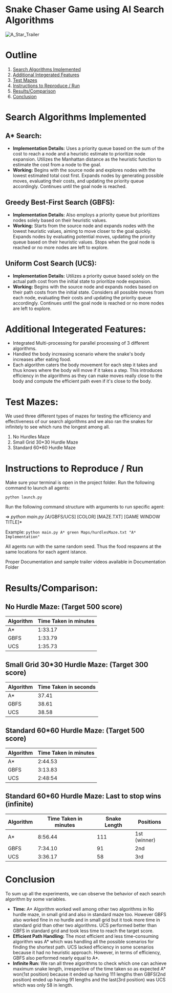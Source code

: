 # Snake Chaser Game using AI Search Algorithms

![A_Star_Trailer](https://github.com/avcton/snake-ai/assets/67834876/f3fe74f6-b1db-4e22-8470-3ffa8bdec4a4)

# Outline
1. [Search Algorithms Implemented](#search-algorithms-implemented)
2. [Additional Integerated Features](#additional-integerated-features)
3. [Test Mazes](#test-mazes)
4. [Instructions to Reproduce / Run](#instructions-to-reproduce--run)
5. [Results/Comparison](#resultscomparison)
6. [Conclusion](#conclusion)

# Search Algorithms Implemented

## A* Search:
- **Implementation Details:** Uses a priority queue based on the sum of the cost to reach a node and a heuristic estimate to prioritize node expansion. Utilizes the Manhattan distance as the heuristic function to estimate the cost from a node to the goal.
- **Working:** Begins with the source node and explores nodes with the lowest estimated total cost first. Expands nodes by generating possible moves, evaluating their costs, and updating the priority queue accordingly. Continues until the goal node is reached.

## Greedy Best-First Search (GBFS):
- **Implementation Details:** Also employs a priority queue but prioritizes nodes solely based on their heuristic values.
- **Working:** Starts from the source node and expands nodes with the lowest heuristic values, aiming to move closer to the goal quickly. Expands nodes by evaluating potential moves, updating the priority queue based on their heuristic values. Stops when the goal node is reached or no more nodes are left to explore.

## Uniform Cost Search (UCS):
- **Implementation Details:** Utilizes a priority queue based solely on the actual path cost from the initial state to prioritize node expansion.
- **Working:** Begins with the source node and expands nodes based on their path costs from the initial state. Considers all possible moves from each node, evaluating their costs and updating the priority queue accordingly. Continues until the goal node is reached or no more nodes are left to explore.

# Additional Integerated Features:
- Integrated Multi-processing for parallel processing of 3 different algorithms.
- Handled the body increasing scenario where the snake's body increases after eating food.
- Each algorithm caters the body movement for each step it takes and thus knows where the body will move if it takes a step. This introduces efficiency in the algorithms as they can make moves really close to the body and compute the efficient path even if it's close to the body.

# Test Mazes:
We used three different types of mazes for testing the efficiency and effectiveness of our search algorithms and we also ran the snakes for infinitely to see which runs the longest among all.

1. No Hurdles Maze
2. Small Grid 30*30 Hurdle Maze
3. Standard 60*60 Hurdle Maze

# Instructions to Reproduce / Run

Make sure your terminal is open in the project folder.
Run the following command to launch all agents:

```python launch.py```

Run the following command structure with arguments to run specific agent:

=> *python main.py [A*/GBFS/UCS] [COLOR] [MAZE.TXT] [GAME WINDOW TITLE]*

Example:
```python main.py A* green Maps/hurdlesMaze.txt "A* Implementation"```

All agents run with the same random seed. Thus the food respawns at the same locations for each agent istance.

Proper Documentation and sample trailer videos available in Documentation Folder

# Results/Comparison:

## No Hurdle Maze: (Target 500 score)
| Algorithm | Time Taken in minutes |
|-----------|-----------------------|
| A*        | 1:33.17               |
| GBFS      | 1:33.79               |
| UCS       | 1:35.73               |

## Small Grid 30*30 Hurdle Maze: (Target 300 score)
| Algorithm | Time Taken in seconds |
|-----------|-----------------------|
| A*        | 37.41                 |
| GBFS      | 38.61                 |
| UCS       | 38.58                 |

## Standard 60*60 Hurdle Maze: (Target 500 score)
| Algorithm | Time Taken in minutes |
|-----------|-----------------------|
| A*        | 2:44.53               |
| GBFS      | 3:13.83               |
| UCS       | 2:48:54               |

## Standard 60*60 Hurdle Maze: Last to stop wins (infinite)
| Algorithm | Time Taken in minutes | Snake Length | Positions      |
|-----------|-----------------------|--------------|----------------|
| A*        | 8:56.44               | 111          | 1st (winner)   |
| GBFS      | 7:34.10               | 91           | 2nd            |
| UCS       | 3:36.17               | 58           | 3rd            |

# Conclusion
To sum up all the experiments, we can observe the behavior of each search algorithm by some variables.

- **Time:** A* Algorithm worked well among other two algorithms in No hurdle maze, in small grid and also in standard maze too. However GBFS also worked fine in no hurdle and in small grid but it took more time in standard grid than other two algorithms. UCS performed better than GBFS in standard grid and took less time to reach the target score.
- **Efficient Path Handling:** The most efficient and less time-consuming algorithm was A* which was handling all the possible scenarios for finding the shortest path. UCS lacked efficiency in some scenarios because it had no heuristic approach. However, in terms of efficiency, GBFS also performed nearly equal to A*.
- **Infinite Run:** We ran all three algorithms to check which one can achieve maximum snake length, irrespective of the time taken so as expected A* won(1st position) because it ended up having 111 lengths then GBFS(2nd position) ended up having 91 lengths and the last(3rd position) was UCS which was only 58 in length.
